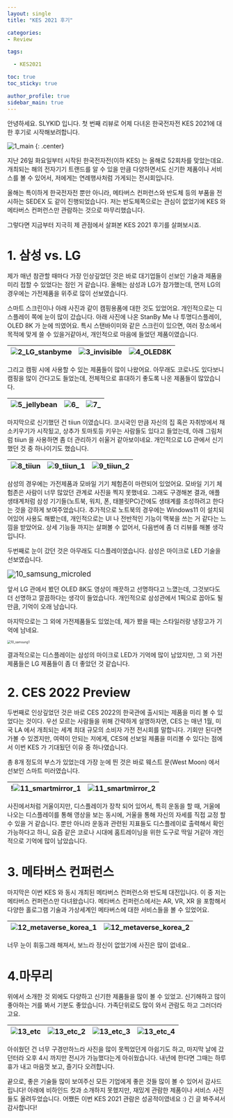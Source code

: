 ```yaml
---
layout: single
title: "KES 2021 후기"

categories: 
- Review

tags: 

  - KES2021

toc: true
toc_sticky: true

author_profile: true
sidebar_main: true
---
```




안녕하세요. SLYKID 입니다. 첫 번째 리뷰로 어제 다녀온 한국전자전 KES 2021에 대한 후기로 시작해보려합니다.

![1_main](images/2021-10-30-1_kes2021_review/1_main.jpg)
{: .center}

지난 26일 화요일부터 시작된 한국전자전(이하 KES) 는 올해로 52회차를 맞았는데요. 개최되는 해의 전자기기 트랜드를 알 수 있을 만큼 다양하면서도 신기한 제품이나 서비스를 볼 수 있어서, 저에게는 연례행사처럼 가게되는 전시회입니다.

올해는 특이하게 한국전자전 뿐만 아니라, 메타버스 컨퍼런스와 반도체 등의 부품을 전시하는 SEDEX 도 같이 진행되었습니다. 저는 반도체쪽으로는 관심이 없었기에 KES 와 메타버스 컨퍼런스만 관람하는 것으로 마무리했습니다.

그렇다면 지금부터 지극히 제 관점에서 살펴본 KES 2021 후기를 살펴보시죠.



# 1. 삼성 vs. LG

제가 매년 참관할 때마다 가장 인상깊었던 것은 바로 대기업들이 선보인 기술과 제품을 미리 접할 수 있었다는 점인 거 같습니다. 올해는 삼성과 LG가 참가했는데, 먼저 LG의 경우에는 가전제품을 위주로 많이 선보였습니다.

스마트 스크린이나 아래 사진과 같이 캠핑용품에 대한 것도 있었어요. 개인적으로는 디스플레이 쪽에 눈이 많이 갔습니다. 아래 사진에 나온 StanBy Me 나 투명디스플레이, OLED 8K 가 눈에 띄였어요. 특시 스탠바이미와 같은 스크린이 있으면, 여러 장소에서 목적에 맞게 쓸 수 있을거같아서, 개인적으로 마음에 들었던 제품이였습니다.

| ![2_LG_stanbyme](images/2021-10-30-1_kes2021_review/2_LG_stanbyme.png) | ![3_invisible](/images/2021-10-30-1_kes2021_review/3_invisible.png) | ![4_OLED8K](/images/2021-10-30-1_kes2021_review/4_OLED8K.png) |
| ------------------------------------------------------------ | ------------------------------------------------------------ | ------------------------------------------------------------ |

그리고 캠핑 시에 사용할 수 있는 제품들이 많이 나왔어요. 아무래도 코로나도 있다보니 캠핑을 많이 간다고도 들었는데, 전체적으로 휴대하기 좋도록 나온 제품들이 많았습니다.

| ![5_jellybean](/images/2021-10-30-1_kes2021_review/5_jellybean.jpg) | ![6_](/images/2021-10-30-1_kes2021_review/6_.jpg) | ![7_](/images/2021-10-30-1_kes2021_review/7_.jpg) |
| ------------------------------------------------------------ | --------------------------------------------------- | ------------------------------------------------- |

마지막으로 신기했던 건 tiiun 이였습니다. 코시국인 만큼 자신의 집 혹은 자취방에서 채소키우기가 시작됬고, 상추가 토마토등 키우는 사람들도 있다고 들었는데, 아래 그림처럼 tiiun 을 사용하면 좀 더 관리하기 쉬울거 같아보이네요. 개인적으로 LG 관에서 신기했던 것 중 하나이기도 했습니다.

| ![8_tiiun](/images/2021-10-30-1_kes2021_review/8_tiiun.png) | ![9_tiiun_1](/images/2021-10-30-1_kes2021_review/9_tiiun_1.jpg) | ![9_tiiun_2](/images/2021-10-30-1_kes2021_review/9_tiiun_2.jpg) |
| ------------------------------------------------------------ | ------------------------------------------------------------ | ------------------------------------------------------------ |

삼성의 경우에는 가전제품과 모바일 기기 체험존이 마련되어 있었어요. 모바일 기기 체험존은 사람이 너무 많았던 관계로 사진을 찍지 못했네요. 그래도 구경해본 결과, 애플 생태계처럼 삼성 기기들(노트북, 워치, 폰, 태블릿PC)간에도 생태계를 조성하려고 한다는 것을 강하게 보여주었습니다. 추가적으로 노트북의 경우에는 Windows11 이 설치되어있어 사용도 해봤는데, 개인적으로는 UI 나 전반적인 기능이 맥북을 쓰는 거 같다는 느낌을 받았어요. 상세 기능들 까지는 살펴볼 수 없어서, 다음번에 좀 더 리뷰를 해볼 생각입니다.

두번째로 눈이 갔던 것은 아무래도 디스플레이였습니다. 삼성은 마이크로 LED 기술을 선보였습니다.

<img src="/images/2021-10-30-1_kes2021_review/10_samsung_microled.png" alt="10_samsung_microled" style="zoom:120%;" />

앞서 LG 관에서 봤던 OLED 8K도 영상이 깨끗하고 선명하다고 느꼈는데, 그것보다도 더 선명하고 깔끔하다는 생각이 들었습니다. 개인적으로 삼성관에서 1픽으로 꼽아도 될 만큼, 기억이 오래 남습니다.

마지막으로는 그 외에 가전제품들도 있었는데, 제가 봤을 때는 스타일러랑 냉장고가 기억에 남네요.

<img src="/images/2021-10-30-1_kes2021_review/10_samsung1.png" alt="10_samsung1" style="zoom:50%;" />

결과적으로는 디스플레이는 삼성의 마이크로 LED가 기억에 많이 남았지만, 그 외 가전제품들은 LG 제품들이 좀 더 좋았던 것 같습니다.



# 2. CES 2022 Preview

두번째로 인상깊었던 것은 바로 CES 2022의 한국관에 출시되는 제품을 미리 볼 수 있었다는 것이다. 우선 모르는 사람들을 위해 간략하게 설명하자면, CES 는 매년 1월, 미국 LA 에서 개최되는 세계 최대 규모의 소비자 가전 전시회를 말합니다. 기회만 된다면 가볼 수 있겠지만, 여력이 안되는 저에게, CES에 선보일 제품을 미리볼 수 있다는 점에서 이번 KES 가 기대됬던 이유 중 하나였습니다.

총 8개 정도의 부스가 있었는데 가장 눈에 띈 것은 바로 웨스트 문(West Moon) 에서 선보인 스마트 미러였습니다.

| !![11_smartmirror_1](/images/2021-10-30-1_kes2021_review/11_smartmirror_1.jpg) | ![11_smartmirror_2](/images/2021-10-30-1_kes2021_review/11_smartmirror_2.jpg) |
| ------------------------------------------------------------ | ------------------------------------------------------------ |

﻿사진에서처럼 거울이지만, 디스플레이가 장착 되어 있어서, 특히 운동을 할 때, 거울에 나오는 디스플레이를 통해 영상을 보는 동시에, 거울을 통해 자신의 자세를 직접 교정 할 수 있을 거 같습니다. 뿐만 아니라 운동과 관련된 지표들도 디스플레이로 출력해서 확인가능하다고 하니, 요즘 같은 코로나 시대에 홈트레이닝을 위한 도구로 딱일 거같아 개인적으로 기억에 많이 남았습니다.



# 3. 메타버스 컨퍼런스

마지막은 이번 KES 와 동시 개최된 메타버스 컨퍼런스와 반도체 대전입니다. 이 중 저는 메타버스 컨퍼런스만 다녀왔습니다. 메타버스 컨퍼런스에서는 AR, VR, XR 을 포함해서 다양한 홀로그램 기술과 가상세계인 메타버스에 대한 서비스들을 볼 수 있었어요.

| ![12_metaverse_korea_1](/images/2021-10-30-1_kes2021_review/12_metaverse_korea_1.jpg) | ![12_metaverse_korea_2](/images/2021-10-30-1_kes2021_review/12_metaverse_korea_2.jpg) |
| ------------------------------------------------------------ | ------------------------------------------------------------ |

너무 눈이 휘둥그래 해져서, 보느라 정신이 없었기에 사진은 많이 없네요..



# 4.마무리

위에서 소개한 것 외에도 다양하고 신기한 제품들을 많이 볼 수 있었고. 신기해하고 많이 좋아하는 거를 봐서 기분도 좋았습니다.  가족단위로도 많이 와서 관람도 하고 그러더라고요.

| ![13_etc](/images/2021-10-30-1_kes2021_review/13_etc.jpg) | ![13_etc_2](/images/2021-10-30-1_kes2021_review/13_etc_2.jpg) | ![13_etc_3](/images/2021-10-30-1_kes2021_review/13_etc_3.jpg) | ![13_etc_4](/images/2021-10-30-1_kes2021_review/13_etc_4.jpg) |
| ----------------------------------------------------------- | ------------------------------------------------------------ |---------------------------------------------------------------| ------------------------------------------------------------ |

아쉬웠던 건 너무 구경만하느라 사진을 많이 못찍었던게 아쉽기도 하고, 마지막 날에 갔던터라 오후 4시 까지만 전시가 가능했다는게 아쉬웠습니다. 내년에 한다면 그때는 하루 휴가 내고 마음껏 보고, 즐기다 오려합니다.

끝으로, 좋은 기술들 많이 보여주신 모든 기업에게 좋은 것들 많이 볼 수 있어서 감사드립니다! 아래에 비하인드 컷과 소개하지 못했지만, 재밌게 관람한 제품이나 서비스 사진들도 올려두었습니다. 어쨌든 이번 KES 2021 관람은 성공적이였네요 :) 긴 글 봐주셔서 감사합니다!

﻿